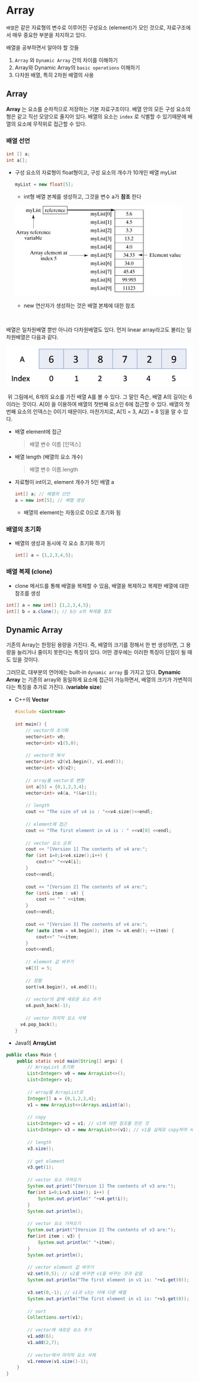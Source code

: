 # Array

  ```배열```은 같은 자료형의 변수로 이루어진 구성요소 (element)가 모인 것으로, 자료구조에서 매우 중요한 부분을 차지하고 있다.



  배열을 공부하면서 알아야 할 것들

1. ```Array``` 와 ```Dynamic Array``` 간의 차이를 이해하기
2. Array와 Dynamic Array의 ```basic operations``` 이해하기
3. 다차원 배열, 특히 2차원 배열의 사용



## Array

  **Array** 는 요소를 순차적으로 저장하는 기본 자료구조이다. 배열 안의 모든 구성 요소의 형은 같고 직선 모양으로 줄지어 있다. 배열의 요소는 `index` 로 식별할 수 있기때문에 배열의 요소에 무작위로 접근할 수 있다. 



### 배열 선언

```java
int [] a;
int a[];
```



- 구성 요소의 자료형이 float형이고, 구성 요소의 개수가 10개인 배열 myList

  ```java
  myList = new float[5];
  ```

  - int형 배열 본체를 생성하고, 그것을 변수 a가 **참조** 한다

  ![java array reference](./image/java_array.jpg)

  - new 연산자가 생성하는 것은 배열 본체에 대한 참조

​	

  배열은 일차원배열 뿐만 아니라 다차원배열도 있다. 먼저 linear array라고도 불리는 일차원배열은 다음과 같다.

![linear array](./image/image-20190117201617644.png)



​    위 그림에서, 6개의 요소를 가진 배열 A를 볼 수 있다. 그 말인 즉슨, 배열 A의 길이는 6이라는 것이다. A[0] 을 이용하여 배열의 첫번째 요소인 6에 접근할 수 있다. 배열의 첫 번째 요소의 인덱스는 0이기 때문이다. 마찬가지로, A[1] = 3, A[2] = 8 임을 알 수 있다.

- 배열 element에 접근

  > 배열 변수 이름 [인덱스]

- 배열 length (배열의 요소 개수)

  > 배열 변수 이름.length



- 자료형이 int이고, element 개수가 5인 배열 a

  ```java
  int[] a; // 배열의 선언
  a = new int[5]; // 배열 생성
  ```

  - 배열의 element는 자동으로 0으로 초기화 됨



### 배열의 초기화

- 배열의 생성과 동시에 각 요소 초기화 하기

  ```java
  int[] a = {1,2,3,4,5}; 
  ```



### 배열 복제 (clone)

- clone 메서드를 통해 배열을 복제할 수 있음, 배열을 복제하고 복제한 배열에 대한 참조를 생성

```java
int[] a = new int[] {1,2,3,4,5};
int[] b = a.clone(); // b는 a의 복제를 참조
```



## Dynamic Array

  기존의 Array는 한정된 용량을 가진다. 즉, 배열의 크기를 정해서 한 번 생성하면, 그 용량을 늘리거나 줄이지 못한다는 특징이 있다. 어떤 경우에는 이러한 특징이 단점이 될 때도 있을 것이다.



  그러므로, 대부분의 언어에는 built-in `dynamic array` 를 가지고 있다. **Dynamic Array** 는 기존의 array와 동일하게 요소에 접근이 가능하면서, 배열의 크기가 가변적이다는 특징을 추가로 가진다. (**variable size**) 



- C++의 **Vector**

  ```c++
  #include <iostream>
  
  int main() {
      // vector의 초기화
      vector<int> v0;
      vector<int> v1(5,0);
      
      // vector의 복사
      vector<int> v2(v1.begin(), v1.end());
      vector<int> v3(v2);
      
      // array를 vector로 변환
      int a[5] = {0,1,2,3,4};
      vector<int> v4(a, *(&a+1));
      
      // length
      cout << "The size of v4 is : "<<v4.size()<<endl;
      
      // element에 접근
      cout << "The first element in v4 is : " <<v4[0] <<endl;
      
      // vector 요소 순회
      cout << "[Version 1] The contents of v4 are:";
      for (int i=0;i<v4.size();i++) {
          cout<<" "<<v4[i];
      }
      cout<<endl;
      
      cout << "[Version 2] The contents of v4 are:";
      for (int& item : v4) {
          cout << " " <<item;
      }
      cout<<endl;
      
      cout << "[Version 3] The contents of v4 are:";
      for (auto item = v4.begin(); item != v4.end(); ++item) {
          cout<<" "<<item;
      }
      cout<<endl;
      
      // element 값 바꾸기
      v4[3] = 5;
      
      // 정렬
      sort(v4.begin(), v4.end());
     
      // vector의 끝에 새로운 요소 추가
      v4.push_back(-1);
      
      // vector 마지막 요소 삭제
  	v4.pop_back();
  }
  ```

  

- Java의 **ArrayList**

```java
public class Main {
    public static void main(String[] args) {
        // ArrayList 초기화
        List<Integer> v0 = new ArrayList<>();
        List<Integer> v1;
        
        // array를 ArrayList로
        Integer[] a = {0,1,2,3,4};
        v1 = new ArrayList<>(Arrays.asList(a));
        
        // copy
        List<Integer> v2 = v1; // v1에 대한 참조를 만든 것
        List<Integer> v3 = new ArrayList<>(v1); // v1을 실제로 copy하여 새로 만든 것
        
        // length
        v3.size();
        
        // get element
        v3.get(1);
        
        // vector 요소 가져오기
        System.out.print("[Version 1] The contents of v3 are:");
        for(int i=0;i<v3.size(); i++) {
            System.out.println(" "+v4.get(i));
        }
        System.out.println();
        
        // vector 요소 가져오기
        System.out.print("[Version 2] The contents of v3 are:");
        for(int item : v3) {
            System.out.println(" "+item);
        }
        System.out.println();
        
        // vector element 값 바꾸기
        v2.set(0,5); // v2를 바꾸면 v1을 바꾸는 것과 같음
        System.out.println("The first element in v1 is: "+v1.get(0));
        
        v3.set(0,-1); // v1과 v3는 아예 다른 배열
        System.out.println("The first element in v1 is: "+v1.get(0));
        
        // sort
       	Collections.sort(v1);
        
        // vector에 새로운 요소 추가
        v1.add(6);
        v1.add(2,7);
        
        // vector에서 마지막 요소 삭제
        v1.remove(v1.size()-1);
    }
}
```

